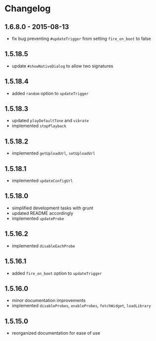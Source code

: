 # Changelog

## 1.6.8.0 - 2015-08-13

* fix bug preventing `#updateTrigger` from setting `fire_on_boot` to false

## 1.5.18.5

* update `#showNativeDialog` to allow two signatures

## 1.5.18.4

* added `random` option to `updateTrigger`

## 1.5.18.3

* updated `playDefaultTone` and `vibrate`
* implemented `stopPlayback`

## 1.5.18.2

* implemented `getUploadUrl`, `setUploadUrl`

## 1.5.18.1

* implemented `updateConfigUrl`

## 1.5.18.0

* simplified development tasks with grunt
* updated README accordingly
* implemented `updateProbe`

## 1.5.16.2

* implemented `disableEachProbe`

## 1.5.16.1

* added `fire_on_boot` option to `updateTrigger`

## 1.5.16.0

* minor documentation improvements
* implemented `disableProbes`, `enableProbes`, `fetchWidget`, `loadLibrary`

## 1.5.15.0

* reorganized documentation for ease of use
